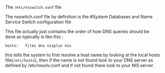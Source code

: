 The `/etc/nsswitch.conf` file 

The nsswitch.conf file by definition is the 
#System Databases and Name Service Switch configuration file

This file actually just cointains the order of how DNS queries should be done as
typically is like this :
```
hosts:   files dns nisplus nis
```           

this tells the system to first resolve a host name by looking at the local hosts file(`/etc/hosts`), then if the name is not found look to your DNS server as defined by /etc/resolv.conf and if not found there look to your NIS server. 


